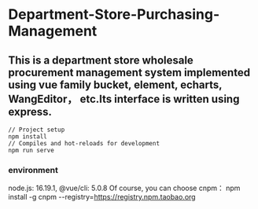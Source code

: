 # Department-Store-Purchasing-Management
## This is a department store wholesale procurement management system implemented using vue family bucket, element, echarts, WangEditor， etc.Its interface is written using express.

```
// Project setup
npm install
// Compiles and hot-reloads for development
npm run serve
```

### environment 

node.js: 16.19.1, @vue/cli: 5.0.8
Of course, you can choose cnpm： npm install -g cnpm --registry=https://registry.npm.taobao.org
